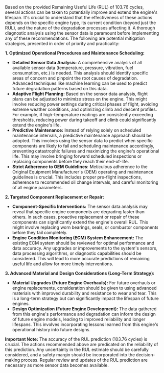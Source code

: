 Based on the provided Remaining Useful Life (RUL) of 103.76 cycles, several actions can be taken to potentially improve and extend the engine's lifespan.  It's crucial to understand that the effectiveness of these actions depends on the specific engine type, its current condition (beyond just the RUL), and the nature of the degradation processes affecting it.  A thorough diagnostic analysis using the sensor data is paramount before implementing any of these recommendations.  The following are potential mitigation strategies, presented in order of priority and practicality:


**1. Optimized Operational Procedures and Maintenance Scheduling:**

* **Detailed Sensor Data Analysis:**  A comprehensive analysis of all available sensor data (temperature, pressure, vibration, fuel consumption, etc.) is needed. This analysis should identify specific areas of concern and pinpoint the root causes of degradation.  Advanced techniques like machine learning can be used to predict future degradation patterns based on this data.
* **Adaptive Flight Planning:** Based on the sensor data analysis, flight plans can be adjusted to minimize stress on the engine. This might involve reducing power settings during critical phases of flight, avoiding extreme weather conditions, and optimizing climb and descent profiles.  For example, if high-temperature readings are consistently exceeding thresholds, reducing power during takeoff and climb could significantly extend the engine's life.
* **Predictive Maintenance:**  Instead of relying solely on scheduled maintenance intervals, a predictive maintenance approach should be adopted.  This involves using the sensor data to predict when specific components are likely to fail and scheduling maintenance accordingly, preventing catastrophic failures and maximizing the engine's operational life. This may involve bringing forward scheduled inspections or replacing components before they reach their end-of-life.
* **Strict Adherence to OEM Guidelines:**  Meticulous adherence to the Original Equipment Manufacturer's (OEM) operating and maintenance guidelines is crucial.  This includes proper pre-flight inspections, adherence to recommended oil change intervals, and careful monitoring of all engine parameters.

**2. Targeted Component Replacement or Repair:**

* **Component-Specific Interventions:** The sensor data analysis may reveal that specific engine components are degrading faster than others.  In such cases, proactive replacement or repair of these components can significantly extend the engine's overall RUL. This might involve replacing worn bearings, seals, or combustor components before they fail completely.
* **Engine Condition Monitoring (ECM) System Enhancement:** The existing ECM system should be reviewed for optimal performance and data accuracy.  Any upgrades or improvements to the system's sensors, data processing algorithms, or diagnostic capabilities should be considered.  This will lead to more accurate predictions of remaining useful life and allow for more timely interventions.

**3. Advanced Material and Design Considerations (Long-Term Strategy):**

* **Material Upgrades (Future Engine Overhauls):** For future overhauls or engine replacements, consideration should be given to using advanced materials with improved durability and resistance to wear and tear.  This is a long-term strategy but can significantly impact the lifespan of future engines.
* **Design Optimization (Future Engine Development):**  The data gathered from this engine's performance and degradation can inform the design of future engine models, leading to improved reliability and longer lifespans. This involves incorporating lessons learned from this engine's operational history into future designs.


**Important Note:**  The accuracy of the RUL prediction (103.76 cycles) is crucial.  The actions recommended above are predicated on the reliability of this prediction.  Any uncertainty in the RUL estimate should be carefully considered, and a safety margin should be incorporated into the decision-making process.  Regular review and updates of the RUL prediction are necessary as more sensor data becomes available.